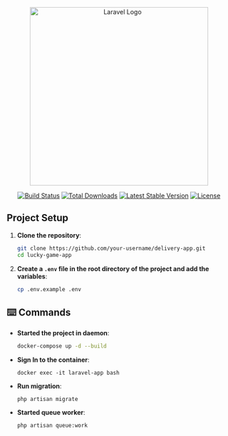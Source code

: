 <p align="center"><a href="https://laravel.com" target="_blank"><img src="https://raw.githubusercontent.com/laravel/art/master/logo-lockup/5%20SVG/2%20CMYK/1%20Full%20Color/laravel-logolockup-cmyk-red.svg" width="400" alt="Laravel Logo"></a></p>

<p align="center">
<a href="https://github.com/laravel/framework/actions"><img src="https://github.com/laravel/framework/workflows/tests/badge.svg" alt="Build Status"></a>
<a href="https://packagist.org/packages/laravel/framework"><img src="https://img.shields.io/packagist/dt/laravel/framework" alt="Total Downloads"></a>
<a href="https://packagist.org/packages/laravel/framework"><img src="https://img.shields.io/packagist/v/laravel/framework" alt="Latest Stable Version"></a>
<a href="https://packagist.org/packages/laravel/framework"><img src="https://img.shields.io/packagist/l/laravel/framework" alt="License"></a>
</p>

##  Project Setup <a name="project-setup"></a>

1. **Clone the repository**:

    ```bash
    git clone https://github.com/your-username/delivery-app.git
    cd lucky-game-app
    ```
   
2. **Create a `.env` file in the root directory of the project and add the variables**:
    
    ```bash
    cp .env.example .env
    ```

## ⌨️ Commands <a name="commands"></a>

- **Started the project in daemon**:

    ```bash
    docker-compose up -d --build
    ```

- **Sign In to the container**:
    ```
    docker exec -it laravel-app bash
    ```

- **Run migration**:
    ```
    php artisan migrate

- **Started queue worker**:
    ```
    php artisan queue:work
    ```
